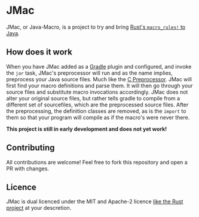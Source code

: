 # JMac
JMac, or Java-Macro, is a project to try and bring [Rust's `macro_rules!` to Java](https://doc.rust-lang.org/rust-by-example/macros.html).

## How does it work
When you have JMac added as a [Gradle](https://gradle.org/) plugin and configured, and invoke the `jar` task, JMac's preprocessor will run and as the name implies, preprocess your Java source files. Much like the [C Preprocessor](https://en.wikipedia.org/wiki/C_preprocessor).
JMac will first find your macro definitions and parse them. It will then go through your source files and substitute macro invocations accordingly. JMac does not alter your original source files, but rather tells gradle to compile from a different set of sourcefiles, which are the preprocessed source files. After the preprocessing, the definition classes are removed, as is the `import` to them so that your program will compile as if the macro's were never there.

**This project is still in early development and does not yet work!**

## Contributing
All contributions are welcome! Feel free to fork this repository and open a PR with changes.

## Licence
JMac is dual licenced under the MIT and Apache-2 licence [like the Rust project](https://www.rust-lang.org/policies/licenses) at your descretion.